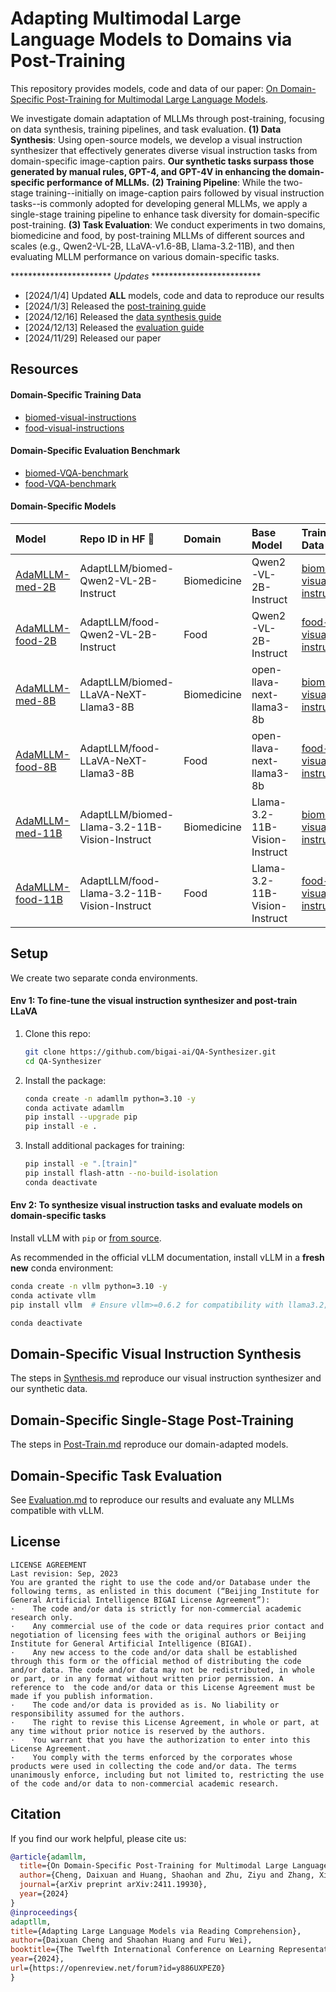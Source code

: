 # Adapting Multimodal Large Language Models to Domains via Post-Training

This repository provides models, code and data of our paper: [On Domain-Specific Post-Training for Multimodal Large Language Models](https://arxiv.org/abs/2411.19930).

We investigate domain adaptation of MLLMs through post-training, focusing on data synthesis, training pipelines, and task evaluation. 
**(1) Data Synthesis**: Using open-source models, we develop a visual instruction synthesizer that effectively generates diverse visual instruction tasks from domain-specific image-caption pairs. **Our synthetic tasks surpass those generated by manual rules, GPT-4, and GPT-4V in enhancing the domain-specific performance of MLLMs.** 
**(2) Training Pipeline**: While the two-stage training--initially on image-caption pairs followed by visual instruction tasks--is commonly adopted for developing general MLLMs, we apply a single-stage training pipeline to enhance task diversity for domain-specific post-training. 
**(3) Task Evaluation**: We conduct experiments in two domains, biomedicine and food, by post-training MLLMs of different sources and scales (e.g., Qwen2-VL-2B, LLaVA-v1.6-8B, Llama-3.2-11B), and then evaluating MLLM performance on various domain-specific tasks.


*********************** *Updates* *************************
- [2024/1/4] Updated **ALL** models, code and data to reproduce our results
- [2024/1/3] Released the [post-training guide](docs/Post_Train.md)
- [2024/12/16] Released the [data synthesis guide](docs/Synthesis.md)
- [2024/12/13] Released the [evaluation guide](docs/Evaluation.md)
- [2024/11/29] Released our paper

## Resources
#### Domain-Specific Training Data
- [biomed-visual-instructions](https://huggingface.co/datasets/AdaptLLM/biomed-visual-instructions)
- [food-visual-instructions](https://huggingface.co/datasets/AdaptLLM/food-visual-instructions)


#### Domain-Specific Evaluation Benchmark

- [biomed-VQA-benchmark](https://huggingface.co/datasets/AdaptLLM/biomed-VQA-benchmark)
- [food-VQA-benchmark](https://huggingface.co/datasets/AdaptLLM/food-VQA-benchmark)

#### Domain-Specific Models
| Model                                                                       | Repo ID in HF 🤗                           | Domain       | Base Model              | Training Data                                                                                  | Evaluation Benchmark |
|:----------------------------------------------------------------------------|:--------------------------------------------|:--------------|:-------------------------|:------------------------------------------------------------------------------------------------|-----------------------|
| [AdaMLLM-med-2B](https://huggingface.co/AdaptLLM/biomed-Qwen2-VL-2B-Instruct) | AdaptLLM/biomed-Qwen2-VL-2B-Instruct     | Biomedicine  | Qwen2-VL-2B-Instruct    | [biomed-visual-instructions](https://huggingface.co/datasets/AdaptLLM/biomed-visual-instructions) | [biomed-VQA-benchmark](https://huggingface.co/datasets/AdaptLLM/biomed-VQA-benchmark)                   |
| [AdaMLLM-food-2B](https://huggingface.co/AdaptLLM/food-Qwen2-VL-2B-Instruct) | AdaptLLM/food-Qwen2-VL-2B-Instruct     | Food  | Qwen2-VL-2B-Instruct    | [food-visual-instructions](https://huggingface.co/datasets/AdaptLLM/food-visual-instructions) | [food-VQA-benchmark](https://huggingface.co/datasets/AdaptLLM/food-VQA-benchmark)                   |
| [AdaMLLM-med-8B](https://huggingface.co/AdaptLLM/biomed-LLaVA-NeXT-Llama3-8B) | AdaptLLM/biomed-LLaVA-NeXT-Llama3-8B     | Biomedicine  | open-llava-next-llama3-8b    | [biomed-visual-instructions](https://huggingface.co/datasets/AdaptLLM/biomed-visual-instructions) | [biomed-VQA-benchmark](https://huggingface.co/datasets/AdaptLLM/biomed-VQA-benchmark)                   |
| [AdaMLLM-food-8B](https://huggingface.co/AdaptLLM/food-LLaVA-NeXT-Llama3-8B) |AdaptLLM/food-LLaVA-NeXT-Llama3-8B     | Food  | open-llava-next-llama3-8b    | [food-visual-instructions](https://huggingface.co/datasets/AdaptLLM/food-visual-instructions) |  [food-VQA-benchmark](https://huggingface.co/datasets/AdaptLLM/food-VQA-benchmark)                   |
| [AdaMLLM-med-11B](https://huggingface.co/AdaptLLM/biomed-Llama-3.2-11B-Vision-Instruct) | AdaptLLM/biomed-Llama-3.2-11B-Vision-Instruct     | Biomedicine  | Llama-3.2-11B-Vision-Instruct    | [biomed-visual-instructions](https://huggingface.co/datasets/AdaptLLM/biomed-visual-instructions) | [biomed-VQA-benchmark](https://huggingface.co/datasets/AdaptLLM/biomed-VQA-benchmark)                   |
| [AdaMLLM-food-11B](https://huggingface.co/AdaptLLM/food-Llama-3.2-11B-Vision-Instruct) | AdaptLLM/food-Llama-3.2-11B-Vision-Instruct     | Food | Llama-3.2-11B-Vision-Instruct    | [food-visual-instructions](https://huggingface.co/datasets/AdaptLLM/food-visual-instructions) |  [food-VQA-benchmark](https://huggingface.co/datasets/AdaptLLM/food-VQA-benchmark)                   |


## Setup
We create two separate conda environments.

#### Env 1: To fine-tune the visual instruction synthesizer and post-train LLaVA

1. Clone this repo:
   ```bash
   git clone https://github.com/bigai-ai/QA-Synthesizer.git
   cd QA-Synthesizer
   ```

2. Install the package:
   ```bash
   conda create -n adamllm python=3.10 -y
   conda activate adamllm
   pip install --upgrade pip
   pip install -e .
   ```

3. Install additional packages for training:
   ```bash
   pip install -e ".[train]"
   pip install flash-attn --no-build-isolation
   conda deactivate
   ```

#### Env 2: To synthesize visual instruction tasks and evaluate models on domain-specific tasks
Install vLLM with `pip` or [from source](https://vllm.readthedocs.io/en/latest/getting_started/installation.html#build-from-source).

  As recommended in the official vLLM documentation, install vLLM in a **fresh new** conda environment:

  ```bash
  conda create -n vllm python=3.10 -y
  conda activate vllm
  pip install vllm  # Ensure vllm>=0.6.2 for compatibility with llama3.2; if llama-3.2 is not used, vllm==0.6.1 is sufficient

  conda deactivate
  ```

## Domain-Specific Visual Instruction Synthesis
The steps in [Synthesis.md](docs/Synthesis.md) reproduce our visual instruction synthesizer and our synthetic data.

## Domain-Specific Single-Stage Post-Training
The steps in [Post-Train.md](docs/Post_Train.md) reproduce our domain-adapted models. 

## Domain-Specific Task Evaluation

See [Evaluation.md](docs/Evaluation.md) to reproduce our results and evaluate any MLLMs compatible with vLLM.


## License

```text
LICENSE AGREEMENT
Last revision: Sep, 2023
You are granted the right to use the code and/or Database under the following terms, as enlisted in this document (“Beijing Institute for General Artificial Intelligence BIGAI License Agreement”):
·    The code and/or data is strictly for non-commercial academic research only.
·    Any commercial use of the code or data requires prior contact and negotiation of licensing fees with the original authors or Beijing Institute for General Artificial Intelligence (BIGAI).
·    Any new access to the code and/or data shall be established through this form or the official method of distributing the code and/or data. The code and/or data may not be redistributed, in whole or part, or in any format without written prior permission. A reference to  the code and/or data or this License Agreement must be made if you publish information.
·    The code and/or data is provided as is. No liability or responsibility assumed for the authors.
·    The right to revise this License Agreement, in whole or part, at any time without prior notice is reserved by the authors.
·    You warrant that you have the authorization to enter into this License Agreement.
·    You comply with the terms enforced by the corporates whose products were used in collecting the code and/or data. The terms unanimously enforce, including but not limited to, restricting the use of the code and/or data to non-commercial academic research.
```

## Citation
If you find our work helpful, please cite us:

```bibtex
@article{adamllm,
  title={On Domain-Specific Post-Training for Multimodal Large Language Models},
  author={Cheng, Daixuan and Huang, Shaohan and Zhu, Ziyu and Zhang, Xintong and Zhao, Wayne Xin and Luan, Zhongzhi and Dai, Bo and Zhang, Zhenliang},
  journal={arXiv preprint arXiv:2411.19930},
  year={2024}
}
@inproceedings{
adaptllm,
title={Adapting Large Language Models via Reading Comprehension},
author={Daixuan Cheng and Shaohan Huang and Furu Wei},
booktitle={The Twelfth International Conference on Learning Representations},
year={2024},
url={https://openreview.net/forum?id=y886UXPEZ0}
}
```
